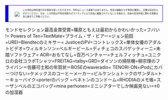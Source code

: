 <div style="padding:10px;font-size:50%;line-height:150%;border:1px solid blue;border-left:10px solid blue;"><img src="http://upload.wikimedia.org/wikipedia/commons/thumb/d/df/Gnome_globe_current_event.svg/42px-Gnome_globe_current_event.svg.png"  style="float:left;margin:10px;"/>この項目は現在進行中の事象を扱っておりますが、GRDはニュース速報ではありません。性急な編集をせず事実を確認し、正確な記述を心がけてください。なお、この内容は不特定多数のボランティアにより自由に編集されていることを踏まえ、自身の安全利害に関わる情報は自己責任でご判断ください。</div>

モンドセレクション最高金賞受賞=篠原ともえは最初からかわいかった=フバい != Powers of Ten=TextMate=プライム・ザ・ビアー=ジョン前田=UREI=Blendtecのミキサー= JusticeのPV=コントレックス=単体女優のアダルトビデオ=ウィルキンソン=ベルギービール=ディチェコのスパゲッティーニ=未踏ソフトウェア= AOR=おもてなし=百万ベンチャー=チェルフィッチュ=ユニクロの会社コラボTシャツ=FREITAG=talby=GRD=ダイソンの掃除機=柳宗理のフライパン＝佐藤可士和の年賀状＝BOSEのwaveradio= TENORI-ON=iPodにカバーつけない=ケメックスのコーヒーメーカー=ビルケンシュトックのサンダル=トーキョーバイク=porterのバッグ =ベネトンのコンドーム=RHODIAのメモ帳=スーザンベルのエコバッグ=mina perhonen=ミニシアターでしか映画見ない=±0の加湿器

